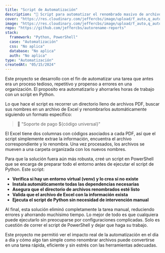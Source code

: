 ```yaml
---
title: "Script de Automatización"
description: "🚀 Script para automatizar el renombrado masivo de archivos de soportes 📂, optimizando el proceso ⚡"
cover: "https://res.cloudinary.com/jeffercbs/image/upload/f_auto,q_auto/v1/jeffercbs/autorename-script/pj1lfdx3yacw2spycckc"
image: "https://res.cloudinary.com/jeffercbs/image/upload/f_auto,q_auto/v1/jeffercbs/autorename-script/pj1lfdx3yacw2spycckc"
repo: "https://github.com/jeffercbs/autorename-reports"
stack:
  framework: "Python, PowerShell"
  case: "Automatización"
  css: "No aplica"
  database: "No aplica"
  auth: "No aplica"
type: "Automatización"
createdAt: "05/15/2024"
---
```


Este proyecto se desarrollo con el fin de automatizar una tarea que antes era un proceso tedioso, repetitivo y propenso a errores en una organización. El proposito era automatizarlo y ahorrarles horas de trabajo con un script en Python.

Lo que hace el script es recorrer un directorio lleno de archivos PDF, buscar sus nombres en un archivo de Excel y renombrarlos automáticamente siguiendo un formato específico:

> 📄 "Soporte de pago ${código universal}"

El Excel tiene dos columnas con códigos asociados a cada PDF, así que el script simplemente extrae la información, encuentra el archivo correspondiente y lo renombra. Una vez procesados, los archivos se mueven a una carpeta organizada con los nuevos nombres.

Para que la solución fuera aún más robusta, creé un script en PowerShell que se encarga de preparar todo el entorno antes de ejecutar el script de Python. Este script:

- **Verifica si hay un entorno virtual (venv) y lo crea si no existe**
- **Instala automáticamente todas las dependencias necesarias**
- **Asegura que el directorio de archivos renombrados esté listo**
- **Valida que el archivo de Excel con la información exista**
- **Ejecuta el script de Python sin necesidad de intervención manual**

Al final, esta solución eliminó completamente la tarea manual, reduciendo errores y ahorrando muchísimo tiempo. Lo mejor de todo es que cualquiera puede ejecutarlo sin preocuparse por configuraciones complicadas. Solo es cuestión de correr el script de PowerShell y dejar que haga su trabajo.

Este proyecto me permitió ver el impacto real de la automatización en el día a día y cómo algo tan simple como renombrar archivos puede convertirse en una tarea rápida, eficiente y sin estrés con las herramientas adecuadas.
